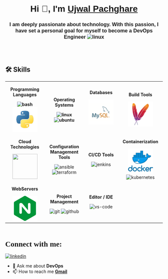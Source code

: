 
<!-- About Me Section -->

<h1 align="center"><font face="Arial">Hi 👋, I'm <a href="www.linkedin.com/in/ujwal-pachghare"> Ujwal Pachghare </a></font></h1>
<h3 align="center"><font face="Arial">I am deeply passionate about technology. With this passion, I have set a personal goal for myself to become a DevOps Engineer <img src="https://www.logolynx.com/images/logolynx/68/683f75d4c40a5b7c2f1ff598d2ed942b.png" alt="linux" title="linux" width="50" height"40"/></font></h3>
<br><br>

<!-- Skills Section -->
## 🛠 Skills

<table>
  <tr>
      <td width="200"> <div align="center"> <p> <b> Programming Languages <b/> </p> <img src="https://www.vectorlogo.zone/logos/gnu_bash/gnu_bash-icon.svg" alt="bash" title="bash" title="bash" width="80" height="80"/>  <img src="https://raw.githubusercontent.com/github/explore/80688e429a7d4ef2fca1e82350fe8e3517d3494d/topics/python/python.png" alt="python" title="python" width="80" height="80"/> 
      <td width="200"> <div align="center"> <p> <b> Operating Systems <b/> </p> <img src="https://logos-world.net/wp-content/uploads/2020/09/Linux-Logo-1996-present.png" alt="linux" title="linux" width="80" height="80"/> </span> <img src="https://www.vectorlogo.zone/logos/ubuntu/ubuntu-icon.svg" alt="ubuntu" title="ubuntu" width="80" height="80"/>
      <td width="200"> <div align="center"> <p><b> Databases <b/><p/> <img src="https://raw.githubusercontent.com/github/explore/80688e429a7d4ef2fca1e82350fe8e3517d3494d/topics/mysql/mysql.png" alt="mysql" title="mysql" width="80" height="80"/>
      <td width="200"> <div align="center"> <p> <b> Build Tools </b> </p> <img src="https://raw.githubusercontent.com/vscode-icons/vscode-icons/72101ee333eca9219ac9a7c14d4834eef8e4c64b/icons/file_type_maven.svg" alt="maven" title="maven" width="80" height="80"/> 
  <tr/>
      
  <tr>
      <td width="200"> <div align="center"> <p> <b> Cloud Technologies </b> </p> <img src="https://www.pngkey.com/png/full/246-2467177_aws-logo-png-free-stock-aws-logo-png.png" width="80" height="80"/> 
      <td width="200"> <div align="center"> <p> <b> Configuration Management Tools </b> </p> <img src="https://www.vectorlogo.zone/logos/ansible/ansible-icon.svg" alt="ansible" title="ansible" width="80" height="80"/> <img src="https://www.vectorlogo.zone/logos/terraformio/terraformio-icon.svg" alt="terraform" title="terraform" width="80" height="80"/> 
      <td width="200"> <div align="center"> <p> <b> CI/CD Tools </b> </p> <img src="https://www.vectorlogo.zone/logos/jenkins/jenkins-icon.svg" alt="jenkins" title="jenkins" width="80" height="80"/> 
      <td width="200"> <div align="center"> <p> <b> Containerization </b> </p> <img src="https://raw.githubusercontent.com/github/explore/80688e429a7d4ef2fca1e82350fe8e3517d3494d/topics/docker/docker.png" alt="docker" title="docker" width="80" height="80"/> <img src="https://www.vectorlogo.zone/logos/kubernetes/kubernetes-icon.svg" alt="kubernetes" title="kubernetes" width="80" height="80"/>  
  <tr/>
      
  <tr>
      <td width="200"> <div align="center"> <p> <b> WebServers </b> </p> <img src="https://raw.githubusercontent.com/github/explore/85cceaeeaf993ca35664dc37ea24f9237fbbfc14/topics/nginx/nginx.png" alt="nginx" title="nginx" width="80" height="80"/>
      <td width="200"> <div align="center"> <p> <b> Project Management </b> </p> <img src="https://www.vectorlogo.zone/logos/git-scm/git-scm-icon.svg" alt="git" title="git" width="80" height="80"/>  <img src="https://www.vectorlogo.zone/logos/github/github-icon.svg" alt="github" title="github" width="80" height="80"/>  
      <td width="200"> <div align="center"> <p> <b> Editor / IDE </b> </p> <img src="https://www.vectorlogo.zone/logos/visualstudio_code/visualstudio_code-icon.svg" alt="vs-code" title="vs-code" width="80" height="80"/> </p>
  </tr>     
</table>
<br>
        
<!-- Contact Section -->
<h3 align="left"><font size="+2" face="Verdana">Connect with me:</font></h3>
<p align="left">
</p>

[![linkedin](https://img.shields.io/badge/linkedin-0A66C2?style=for-the-badge&logo=linkedin&logoColor=white)](www.linkedin.com/in/ujwal-pachghare)
- 💬 Ask me about **DevOps**
- 📫 How to reach me **[Gmail ](ujwal5ghare@gmail.com)**







